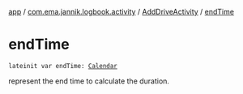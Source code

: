[app](../../index.md) / [com.ema.jannik.logbook.activity](../index.md) / [AddDriveActivity](index.md) / [endTime](./end-time.md)

# endTime

`lateinit var endTime: `[`Calendar`](https://developer.android.com/reference/java/util/Calendar.html)

represent the end time to calculate the duration.

